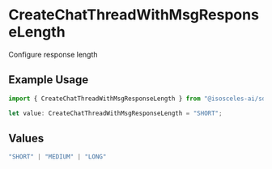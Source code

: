 # CreateChatThreadWithMsgResponseLength

Configure response length

## Example Usage

```typescript
import { CreateChatThreadWithMsgResponseLength } from "@isosceles-ai/sdk/models/operations";

let value: CreateChatThreadWithMsgResponseLength = "SHORT";
```

## Values

```typescript
"SHORT" | "MEDIUM" | "LONG"
```